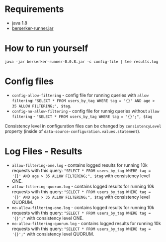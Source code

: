 # Requirements

- java 1.8
- [berserker-runner.jar](https://bintray.com/smartcat-labs/maven/berserker#files/io%2Fsmartcat%2Fberserker-runner)

# How to run yourself

`java -jar berserker-runner-0.0.8.jar -c config-file | tee results.log`

# Config files

- `config-allow-filtering` - config file for running queries with `allow filtering`: `"SELECT * FROM users_by_tag WHERE tag = '{}' AND age > 35 ALLOW FILTERING;", $tag`.
- `config-no-allow-filtering` - config file for runnig queries without `allow filtering` - `"SELECT * FROM users_by_tag WHERE tag = '{}';", $tag`

Consistency level in configuration files can be changed by `consistencyLevel` property (inside of `data-source-configuration.values.statement`).

# Log Files - Results

- `allow-filtering-one.log` - contains logged results for running 10k requests with this query: `"SELECT * FROM users_by_tag WHERE tag = '{}' AND age > 35 ALLOW FILTERING;", $tag` with consistency level ONE.
- `allow-filtering-quorum.log` - contains logged results for running 10k requests with this query: `"SELECT * FROM users_by_tag WHERE tag = '{}' AND age > 35 ALLOW FILTERING;", $tag` with consistency level QUORUM.
- `no-allow-filtering-one.log` - contains logged results for running 10k requests with this query: `"SELECT * FROM users_by_tag WHERE tag = '{}';"` with consistency level ONE.
- `no-allow-filtering-quorum.log` - contains logged results for running 10k requests with this query: `"SELECT * FROM users_by_tag WHERE tag = '{}';"` with consistency level QUORUM.
